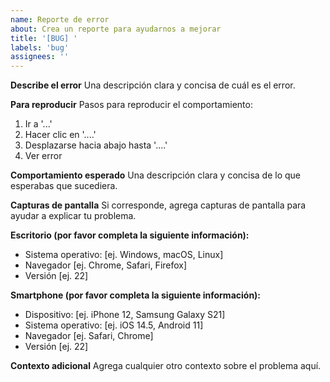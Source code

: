 ```yaml
---
name: Reporte de error
about: Crea un reporte para ayudarnos a mejorar
title: '[BUG] '
labels: 'bug'
assignees: ''
---
```


**Describe el error**
Una descripción clara y concisa de cuál es el error.

**Para reproducir**
Pasos para reproducir el comportamiento:
1. Ir a '...'
2. Hacer clic en '....'
3. Desplazarse hacia abajo hasta '....'
4. Ver error

**Comportamiento esperado**
Una descripción clara y concisa de lo que esperabas que sucediera.

**Capturas de pantalla**
Si corresponde, agrega capturas de pantalla para ayudar a explicar tu problema.

**Escritorio (por favor completa la siguiente información):**
 - Sistema operativo: [ej. Windows, macOS, Linux]
 - Navegador [ej. Chrome, Safari, Firefox]
 - Versión [ej. 22]

**Smartphone (por favor completa la siguiente información):**
 - Dispositivo: [ej. iPhone 12, Samsung Galaxy S21]
 - Sistema operativo: [ej. iOS 14.5, Android 11]
 - Navegador [ej. Safari, Chrome]
 - Versión [ej. 22]

**Contexto adicional**
Agrega cualquier otro contexto sobre el problema aquí.
